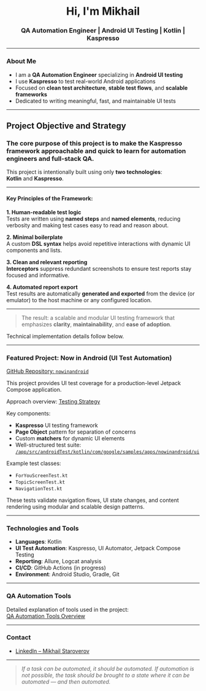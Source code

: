 <h1 align="center">Hi, I'm Mikhail</h1>
<h3 align="center">QA Automation Engineer | Android UI Testing | Kotlin | Kaspresso</h3>

---

### About Me

- I am a **QA Automation Engineer** specializing in **Android UI testing**  
- I use **Kaspresso** to test real-world Android applications  
- Focused on **clean test architecture**, **stable test flows**, and **scalable frameworks**  
- Dedicated to writing meaningful, fast, and maintainable UI tests  

---

## Project Objective and Strategy

### The core purpose of this project is to make the Kaspresso framework approachable and quick to learn for automation engineers and full-stack QA.

This project is intentionally built using only **two technologies**:  
**Kotlin** and **Kaspresso**.

---

#### Key Principles of the Framework:

**1. Human-readable test logic**  
Tests are written using **named steps** and **named elements**, reducing verbosity and making test cases easy to read and reason about.

**2. Minimal boilerplate**  
A custom **DSL syntax** helps avoid repetitive interactions with dynamic UI components and lists.

**3. Clean and relevant reporting**  
**Interceptors** suppress redundant screenshots to ensure test reports stay focused and informative.

**4. Automated report export**  
Test results are automatically **generated and exported** from the device (or emulator) to the host machine or any configured location.

---

> The result: a scalable and modular UI testing framework that emphasizes **clarity**, **maintainability**, and **ease of adoption**.

Technical implementation details follow below.

---

### Featured Project: Now in Android (UI Test Automation)

[GitHub Repository: `nowinandroid`](https://github.com/st412m/nowinandroid)

This project provides UI test coverage for a production-level Jetpack Compose application.

Approach overview: [Testing Strategy](https://github.com/st412m/st412m/blob/main/testing_approach_readme.md)

Key components:

- **Kaspresso** UI testing framework  
- **Page Object** pattern for separation of concerns  
- Custom **matchers** for dynamic UI elements  
- Well-structured test suite:  
  [`/app/src/androidTest/kotlin/com/google/samples/apps/nowinandroid/ui`](https://github.com/st412m/nowinandroid/tree/main/app/src/androidTest/kotlin/com/google/samples/apps/nowinandroid/ui)

Example test classes:
- `ForYouScreenTest.kt`  
- `TopicScreenTest.kt`  
- `NavigationTest.kt`  

These tests validate navigation flows, UI state changes, and content rendering using modular and scalable design patterns.

---

### Technologies and Tools

- **Languages**: Kotlin  
- **UI Test Automation**: Kaspresso, UI Automator, Jetpack Compose Testing  
- **Reporting**: Allure, Logcat analysis  
- **CI/CD**: GitHub Actions (in progress)  
- **Environment**: Android Studio, Gradle, Git  

---

### QA Automation Tools

Detailed explanation of tools used in the project:  
[QA Automation Tools Overview](QA_tools.md)

---

### Contact

- [LinkedIn – Mikhail Staroverov](https://www.linkedin.com/in/mikhail-staroverov/)

---

> *If a task can be automated, it should be automated. If automation is not possible, the task should be brought to a state where it can be automated — and then automated.*


